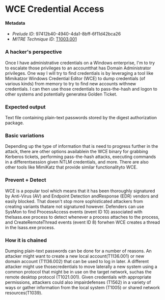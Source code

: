 
# WCE Credential Access

#### Metadata

- *Prelude ID*: 97412b40-4940-4da1-8bff-6f11d42bca26
- *MITRE Technique ID*: [T1003.001](https://attack.mitre.org/techniques/T1003/001/)

### A hacker's perspective

Once I have administrative credentials on a Windows enterprise, I'm to try to escalate those privileges to an accountthat has Domain Administrator privileges. One way I will try to find credentials is by leveraging a tool like Mimikatzor Windows Credential Editor (WCE) to dump credentials (of various kinds) from memory to try to find new accounts withnew credentials. I can then use those credentials to pass-the-hash and logon to other systems and potentially generatea Golden Ticket.

### Expected output

Text file containing plain-text passwords stored by the digest authorization package.

### Basic variations

Depending up the type of information that is need to progress further in the attack, there are other options availablein the WCE binary for grabbing Kerberos tickets, performing pass-the-hash attacks, executing commands in a differentsession given NTLM credentials, and more. There are also other tools like MimiKatz that provide similar functionalityto WCE.

### Prevent + Detect

WCE is a popular tool which means that it has been thoroughly signatured by Anti-Virus (AV) and Endpoint Detection andResponse (EDR) vendors and easily blocked. That doesn't stop more sophisticated attackers from creating variants thatare not signatured however.  Defenders can use SysMon to find ProcessAccess events (event ID 10) associated with thelsass.exe process to detect whenever a process attaches to the process, and CreateRemoteThread events (event ID 8) forwhen WCE creates a thread in the lsass.exe process.

### How it is chained

Dumping plain-text passwords can be done for a number of reasons. An attacker might want to create a new local account(T1136.001) or new domain account (T1136.002) that can be used to log in later. A different attacker might use thosecredentials to move laterally a new system using a common protocol that might be in use on the target network, suchas the remote desktop protocol (T1021.001). Given credentials with appropriate permissions, attackers could also impairdefenses (T1562) in a variety of ways or gather information from the local system (T1005) or shared network resources(T1039).
